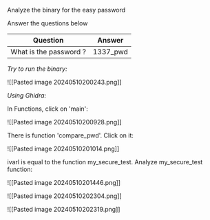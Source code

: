 Analyze the binary for the easy password  

Answer the questions below

| Question               | Answer   |
| ---------------------- | -------- |
| What is the password ? | 1337_pwd |

*Try to run the binary:*

![[Pasted image 20240510200243.png]]


*Using Ghidra:*

In Functions, click on 'main':

![[Pasted image 20240510200928.png]]


There is function 'compare_pwd'. Click on it:

![[Pasted image 20240510201014.png]]


ivarl is equal to the function my_secure_test. Analyze my_secure_test function:

![[Pasted image 20240510201446.png]]


![[Pasted image 20240510202304.png]]


![[Pasted image 20240510202319.png]]
